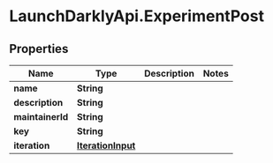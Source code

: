 # LaunchDarklyApi.ExperimentPost

## Properties

Name | Type | Description | Notes
------------ | ------------- | ------------- | -------------
**name** | **String** |  | 
**description** | **String** |  | 
**maintainerId** | **String** |  | 
**key** | **String** |  | 
**iteration** | [**IterationInput**](IterationInput.md) |  | 


